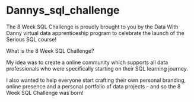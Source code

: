 # Dannys_sql_challenge

The 8 Week SQL Challenge is proudly brought to you by the Data With Danny virtual data apprenticeship program to celebrate the launch of the Serious SQL course!

What is the 8 Week SQL Challenge?

My idea was to create a online community which supports all data professionals who were specifically starting on their SQL learning journey.

I also wanted to help everyone start crafting their own personal branding, online presence and a personal portfolio of data projects - and so the 8 Week SQL Challenge was born!
